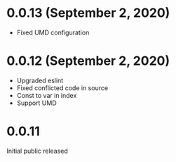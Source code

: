 # 0.0.13 (September 2, 2020)

- Fixed UMD configuration

# 0.0.12 (September 2, 2020)

- Upgraded eslint
- Fixed conflicted code in source
- Const to var in index
- Support UMD

# 0.0.11

Initial public released